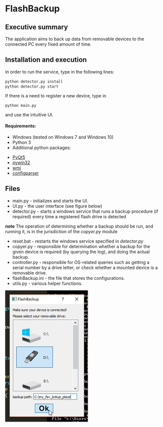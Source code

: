# FlashBackup

## Executive summary
The application aims to back up data from removable devices to the connected PC every fixed amount of time.

## Installation and execution
In order to run the service, type in the following lines:
```
python detector.py install
python detector.py start
```
If there is a need to register a new device, type in
```
python main.py
```
and use the intuitive UI.

#### Requirements:
 * Windows (tested on Windows 7 and Windows 10)
 * Python 3
 * Additional python packages:
  - [PyQt5](https://www.riverbankcomputing.com/software/pyqt/download5)
  - [pywin32](https://sourceforge.net/projects/pywin32/)
  - [wmi](https://pypi.python.org/pypi/WMI/)
  - [configparser](https://pypi.python.org/pypi/configparser)


## Files
 * main.py - initializes and starts the UI.
 * UI.py - the user interface (see figure below)
 * detector.py - starts a windows service that runs a backup procedure (if required) every time a registered flash drive is detected

 **note** The operation of determining whether a backup should be run, and running it, is in the jurisdiction of the *copyer.py* module
 
 * reset.bat - restarts the windows service specified in *detector.py*
 * copyer.py - responsible for determination whether a backup for the given device is required (by querying the log), and doing the actual backup.
 * controller.py - responsible for OS-related queries such as getting a serial number by a drive letter, or check whether a mounted device is a removable drive.
 * flashBackup.ini - the file that stores the configurations.
 * utils.py - various helper functions.

 ![](/demo.jpeg?raw=true "")
